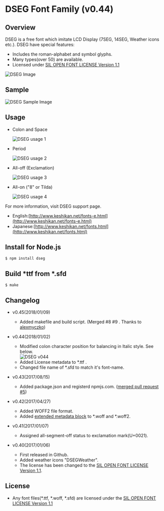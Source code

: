 DSEG Font Family (v0.44)
====

## Overview

DSEG is a free font which imitate LCD Display (7SEG, 14SEG, Weather icons etc.).
DSEG have special features:

 - Includes the roman-alphabet and symbol glyphs.
 - Many types(over 50) are available.
 - Licensed under [SIL OPEN FONT LICENSE Version 1.1](http://scripts.sil.org/OFL)

![DSEG Image](http://www.keshikan.net/img/DSEG_sample_github.png)

## Sample
![DSEG Sample Image](http://www.keshikan.net/img/DSEG_weather_sample.png)

## Usage

 - Colon and Space

   ![DSEG usage 1](http://www.keshikan.net/img/dseg_usage1.png)

 - Period

   ![DSEG usage 2](http://www.keshikan.net/img/dseg_usage2.png)

 - All-off (Exclamation)

   ![DSEG usage 3](http://www.keshikan.net/img/dseg_usage3.png)

 - All-on ("8" or Tilda)

   ![DSEG usage 4](http://www.keshikan.net/img/dseg_usage4.png)

For more information, visit DSEG support page.

 - English:[http://www.keshikan.net/fonts-e.html](http://www.keshikan.net/fonts-e.html)
 - Japanese:[http://www.keshikan.net/fonts.html](http://www.keshikan.net/fonts.html)

## Install for Node.js

    $ npm install dseg

## Build *ttf from *.sfd

    $ make

## Changelog

 - v0.45(2018/01/09)
    - Added makefile and build script. (Merged #8 #9 . Thanks to [alexmyczko](https://github.com/alexmyczko))

 - v0.44(2018/01/02)
    - Modified colon character position for balancing in Italic style. See below.  
![DSEG v044](http://www.keshikan.net/img/dseg_mod_v044.png)
    - Added License metadata to *.ttf .
    - Changed file name of *.sfd to match it's font-name.
  
 - v0.43(2017/08/15)
    - Added package.json and registerd npmjs.com. ([merged pull request #5](https://github.com/keshikan/DSEG/pull/5))

 - v0.42(2017/04/27)
    - Added WOFF2 file format.
    - Added [extended metadata block](https://www.w3.org/TR/WOFF/#Metadata)  to *.woff and *.woff2. 
  
 - v0.41(2017/01/07)
    - Assigned all-segment-off status to exclamation mark(U+0021).

 - v0.40(2017/01/06)
    - First released in Github.
    - Added weather icons "DSEGWeather".
    - The license has been changed to the [SIL OPEN FONT LICENSE Version 1.1](http://scripts.sil.org/OFL).

## License

- Any font files(*.ttf, *.woff, *.sfd) are licensed under the [SIL OPEN FONT LICENSE Version 1.1](http://scripts.sil.org/OFL)

